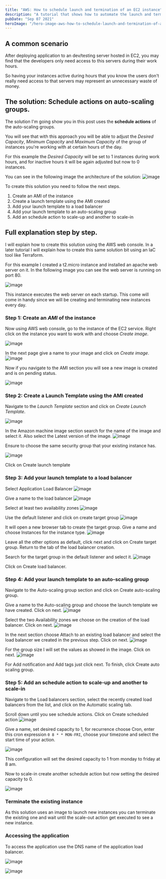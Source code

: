 ```yaml
---
title: "AWS: How to schedule launch and termination of an EC2 instance"
description: "A tutorial that shows how to automate the launch and termination of an AWS EC2 instance"
pubDate: "Sep 07 2021"
heroImage: "/hero-image-aws-how-to-schedule-launch-and-termination-of-an-ec2-instance.webp"
---
```


## A common scenario

After deploying application to an dev/testing server hosted in EC2, you may find that the developers only need access to this servers during their work hours.

So having your instances active during hours that you know the users don't really need access to that servers may represent an unnecessary waste of money.

## The solution: Schedule actions on auto-scaling groups.

The solution I'm going show you in this post uses the **schedule actions** of the auto-scaling groups.

You will see that with this approach you will be able to adjust the _Desired Capacity_, _Minimum Capacity_ and _Maximum Capacity_ of the group of instances you're working with at certain hours of the day.

For this example the _Desired Capacity_ will be set to 1 instances during work hours, and for inactive hours it will be again adjusted but now to 0 instances.

You can see in the following image the architecture of the solution:
![image](https://dev-to-uploads.s3.amazonaws.com/uploads/articles/s83dbbhgz1snwzs57vum.png)

To create this solution you need to follow the next steps.

1. Create an AMI of the instance
2. Create a launch template using the AMI created
3. Add your launch template to a load balancer
4. Add your launch template to an auto-scaling group
5. Add an schedule action to scale-up and another to scale-in

## Full explanation step by step.

I will explain how to create this solution using the AWS web console. In a later tutorial I will explain how to create this same solution bit using an IaC tool like Terraform.

For this example I created a t2.micro instance and installed an apache web server on it. In the following image you can see the web server is running on port 80.

![image](https://dev-to-uploads.s3.amazonaws.com/uploads/articles/8sb6a2uj9xg93i34mh2l.png)

This instance executes the web server on each startup. This come will come in handy since we will be creating and terminating new instances every day.

### Step 1: Create an _AMI_ of the instance

Now using AWS web console, go to the instance of the EC2 service. Right click on the instance you want to work with and choose _Create image_.

![image](https://dev-to-uploads.s3.amazonaws.com/uploads/articles/t45fqftrm0befi8byl6f.png)

In the next page give a name to your image and click on _Create image_.
![image](https://dev-to-uploads.s3.amazonaws.com/uploads/articles/wfva6qipq1y814wfxqoq.png)

Now if you navigate to the AMI section you will see a new image is created and is on pending status.

![image](https://dev-to-uploads.s3.amazonaws.com/uploads/articles/8gn7mbfdywu5m22nywzr.png)

### Step 2: Create a Launch Template using the AMI created

Navigate to the _Launch Template_ section and click on _Create Launch Template_.

![image](https://dev-to-uploads.s3.amazonaws.com/uploads/articles/8ntjw7fkgum1yg5ow86g.png)

In the Amazon machine image section search for the name of the image and select it. Also select the Latest version of the image.
![image](https://dev-to-uploads.s3.amazonaws.com/uploads/articles/l8gwgerqo2o2h164hqlx.png)

Ensure to choose the same security group that your existing instance has.

![image](https://dev-to-uploads.s3.amazonaws.com/uploads/articles/71q3yhnj7mm0jjik2nit.png)

Click on Create launch template

### Step 3: Add your launch template to a load balancer

Select Application Load Balancer
![image](https://dev-to-uploads.s3.amazonaws.com/uploads/articles/iyrka9rppswsn7vsqifa.png)

Give a name to the load balancer
![image](https://dev-to-uploads.s3.amazonaws.com/uploads/articles/azfbvihwfh3oa4beml5n.png)

Select at least two availability zones
![image](https://dev-to-uploads.s3.amazonaws.com/uploads/articles/4ymrlw0qma480rhsrzcf.png)

Use the default listener and click on create target group
![image](https://dev-to-uploads.s3.amazonaws.com/uploads/articles/yp44bbvtvr1l0tdc4ryw.png)

It will open a new browser tab to create the target group. Give a name and choose Instances for the instance type.
![image](https://dev-to-uploads.s3.amazonaws.com/uploads/articles/oogy96zk0jt5rw8kmm7r.png)

Leave all the other options as default, click next and click on Create target group. Return to the tab of the load balancer creation.

Search for the target group in the default listener and select it.
![image](https://dev-to-uploads.s3.amazonaws.com/uploads/articles/ff1v1hpka4gzfw4bxh5x.png)

Click on Create load balancer.

### Step 4: Add your launch template to an auto-scaling group

Navigate to the Auto-scaling group section and click on Create auto-scaling group.

Give a name to the Auto-scaling group and choose the launch template we have created. Click on next.
![image](https://dev-to-uploads.s3.amazonaws.com/uploads/articles/bsc88ycukmqtathb3pcr.png)

Select the two Availability zones we choose on the creation of the load balancer. Click on next.
![image](https://dev-to-uploads.s3.amazonaws.com/uploads/articles/65bqemawy56zw8osx04o.png)

In the next section choose Attach to an existing load balancer and select the load balancer we created in the previous step. Click on next.
![image](https://dev-to-uploads.s3.amazonaws.com/uploads/articles/cxevl0wnpxwl704340e3.png)

For the group size I will set the values as showed in the image. Click on next.
![image](https://dev-to-uploads.s3.amazonaws.com/uploads/articles/8weot6p4zzn55b6bqhpw.png)

For Add notification and Add tags just click next. To finish, click Create auto scaling group.

### Step 5: Add an schedule action to scale-up and another to scale-in

Navigate to the Load balancers section, select the recently created load balancers from the list, and click on the Automatic scaling tab.

Scroll down until you see schedule actions. Click on Create scheduled action
![image](https://dev-to-uploads.s3.amazonaws.com/uploads/articles/f3wvohtl4v2o35zlj4h1.png)

Give a name, set desired capacity to 1, for recurrence choose Cron, enter this cron expression `0 8 * * MON-FRI`, choose your timezone and select the start time of your action.

![image](https://dev-to-uploads.s3.amazonaws.com/uploads/articles/gpxr88r84u8qivf4nuvy.png)

This configuration will set the desired capacity to 1 from monday to friday at 8 am.

Now to scale-in create another schedule action but now setting the desired capacity to 0.

![image](https://dev-to-uploads.s3.amazonaws.com/uploads/articles/chalmrs5ucgi6tq9hbl6.png)

### Terminate the existing instance

As this solution uses an image to launch new instances you can terminate the existing one and wait until the scale-out action get executed to see a new instance.

### Accessing the application

To access the application use the DNS name of the application load balancer.

![image](https://dev-to-uploads.s3.amazonaws.com/uploads/articles/qxkywkzz1az5lkcsr1w3.png)

![image](https://dev-to-uploads.s3.amazonaws.com/uploads/articles/dtnhymwuonbqp0p4b7w9.png)
